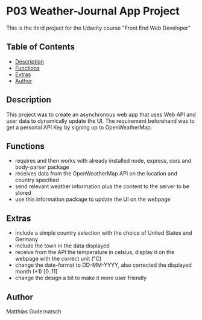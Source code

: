 # P03 Weather-Journal App Project
This is the third project for the Udacity course "Front End Web Developer"

## Table of Contents

* [Description](#Description)
* [Functions](#Functions)
* [Extras](#Extras)
* [Author](#Author)


## Description
This project was to create an asynchronous web app that uses Web API and user data to dynamically update the UI.
The requirement beforehand was to get a personal API Key by signing up to OpenWeatherMap.

## Functions
- requires and then works with already installed node, express, cors and body-parser package
- receives data from the OpenWeatherMap API on the location and country specified
- send relevant weather information plus the content to the server to be stored
- use this information package to update the UI on the webpage

## Extras
- include a simple country selection with the choice of United States and Germany
- include the town in the data displayed
- receive from the API the temperature in celsius, display it on the webpage with the correct unit (°C)
- change the date-format to DD-MM-YYYY, also corrected the displayed month (+1) [0..11]
- change the design a bit to make it more user friendly

## Author
Matthias Gudernatsch
